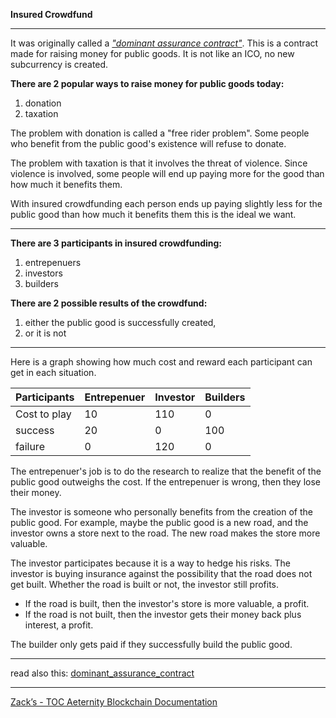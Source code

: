 **Insured Crowdfund**
***

It was originally called a [_"dominant assurance contract"_](dominant_assurance_contract).
This is a contract made for raising money for public goods.
It is not like an ICO, no new subcurrency is created.

**There are 2 popular ways to raise money for public goods today:**

1) donation
2) taxation


The problem with donation is called a "free rider problem".
Some people who benefit from the public good's existence will refuse to
donate.

The problem with taxation is that it involves the threat of violence.
Since violence is involved, some people will end up paying more for the
good than how much it benefits them.

With insured crowdfunding each person ends up paying slightly less for
the public good than how much it benefits them this is the ideal we want.

***

**There are 3 participants in insured crowdfunding:**

1) entrepenuers
2) investors
3) builders

**There are 2 possible results of the crowdfund:**

1) either the public good is successfully created,
2) or it is not

***

Here is a graph showing how much cost and reward each participant can
get in each situation.

|  Participants  | Entrepenuer  | Investor  |Builders|
|:---------------|:-------------|:----------|:-------|
|  Cost to play  |  10          |  110      |    0   |
|  success       |  20          |    0      |  100   |
|  failure       | 0            | 120       |   0    |



The entrepenuer's job is to do the research to realize that the benefit 
of the public good outweighs the cost. If the entrepenuer is wrong, then 
they lose their money.

The investor is someone who personally benefits from the creation of the 
public good. For example, maybe the public good is a new road, and the 
investor owns a store next to the road. The new road makes the store more 
valuable.

The investor participates because it is a way to hedge his risks. 
The investor is buying insurance against the possibility that the 
road does not get built. Whether the road is built or not, the investor 
still profits.

* If the road is built, then the investor's store is more valuable, a profit.
* If the road is not built, then the investor gets their money back plus interest, a profit.

The builder only gets paid if they successfully build the public good.

***
read also this: [dominant_assurance_contract](dominant_assurance_contract)
***
[Zack’s - TOC Aeternity Blockchain Documentation](Zack_Docs_TOC)